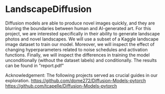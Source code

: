 # LandscapeDiffusion
Diffusion models are able to produce novel images quickly, and they are blurring the boundaries between human and AI-generated art.
For this project, we are interested specifically in their ability to generate landscape photos and novel landscapes.
We will use a subset of a Kaggle landscape image dataset to train our model. 
Moreover, we will inspect the effect of changing hyperparameters related to noise schedules and activation functions. 
Finally, we will inspect the differences in training the model unconditionally (without the dataset labels) and conditionally.
The results can be found in "report.pdf"

Acknowledgement:
The following projects served as crucial guides in our exploration.
https://github.com/dome272/Diffusion-Models-pytorch
https://github.com/tcapelle/Diffusion-Models-pytorch
